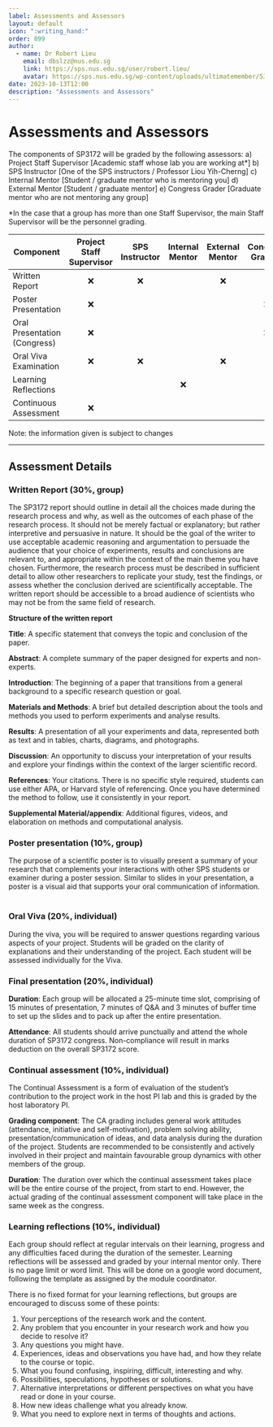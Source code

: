 ```yaml
---
label: Assessments and Assessors
layout: default
icon: ":writing_hand:"
order: 899
author:
  - name: Dr Robert Lieu
    email: dbslzz@nus.edu.sg
    link: https://sps.nus.edu.sg/user/robert.lieu/
    avatar: https://sps.nus.edu.sg/wp-content/uploads/ultimatemember/53/profile_photo.jpg
date: 2023-10-13T12:00
description: "Assessments and Assessors"
---
```


# Assessments and Assessors

The components of SP3172 will be graded by the following assessors: 
a) 	Project Staff Supervisor 	[Academic staff whose lab you are working at*] 
b) 	SPS Instructor			[One of the SPS instructors / Professor Liou Yih-Cherng] 
c) 	Internal Mentor 		[Student / graduate mentor who is mentoring you] 
d)	External Mentor 		[Student / graduate mentor] 
e) 	Congress Grader 		[Graduate mentor who are not mentoring any group] 

*In the case that a group has more than one Staff Supervisor, the main Staff Supervisor will be the personnel grading.


| Component                    | Project Staff Supervisor | SPS Instructor | Internal Mentor | External Mentor | Congress Graders |
|------------------------------|:------------------------:|:--------------:|:---------------:|:---------------:|:----------------:|
| Written Report               |:x:                       |:x:             |                 |:x:              |                  |
| Poster Presentation          |:x:                       |                |                 |                 |:x:               |
| Oral Presentation (Congress) |:x:                       |                |                 |                 |:x:               |
| Oral Viva Examination        |:x:                       |:x:             |                 |:x:              |                  |
| Learning Reflections         |                          |                |:x:              |                 |                  |
| Continuous Assessment        |:x:                       |                |                 |                 |                  |

Note: the information given is subject to changes

---

## Assessment Details

### Written Report (30%, group) 
The SP3172 report should outline in detail all the choices made during the research process and why, as well as the outcomes of each phase of the research process. It should not be merely factual or explanatory; but rather interpretive and persuasive in nature. It should be the goal of the writer to use acceptable academic reasoning and argumentation to persuade the audience that your choice of experiments, results and conclusions are relevant to, and appropriate within the context of the main theme you have chosen. Furthermore, the research process must be described in sufficient detail to allow other researchers to replicate your study, test the findings, or assess whether the conclusion derived are scientifically acceptable. The written report should be accessible to a broad audience of scientists who may not be from the same field of research. 

**Structure of the written report**
 
**Title**: A specific statement that conveys the topic and conclusion of the paper. 

**Abstract**: A complete summary of the paper designed for experts and non-experts. 

**Introduction**: The beginning of a paper that transitions from a general background to a specific research question or goal. 

**Materials and Methods**: A brief but detailed description about the tools and methods you used to perform experiments and analyse results. 

**Results**: A presentation of all your experiments and data, represented both as text and in tables, charts, diagrams, and photographs. 

**Discussion**: An opportunity to discuss your interpretation of your results and explore your findings within the context of the larger scientific record. 

**References**: Your citations. There is no specific style required, students can use either APA, or Harvard style of referencing. Once you have determined the method to follow, use it consistently in your report. 

**Supplemental Material/appendix**: Additional figures, videos, and elaboration on methods and computational analysis.

### Poster presentation (10%, group) 

The purpose of a scientific poster is to visually present a summary of your research that complements your interactions with other SPS students or examiner during a poster session. Similar to slides in your presentation, a poster is a visual aid that supports your oral communication of information. 
 
### Oral Viva (20%, individual) 

During the viva, you will be required to answer questions regarding various aspects of your project. Students will be graded on the clarity of explanations and their understanding of the project. Each student will be assessed individually for the Viva. 

### Final presentation (20%, individual) 

**Duration**: Each group will be allocated a 25-minute time slot, comprising of 15 minutes of presentation, 7 minutes of Q&A and 3 minutes of buffer time to set up the slides and to pack up after the entire presentation. 

**Attendance**: All students should arrive punctually and attend the whole duration of SP3172 congress. Non-compliance will result in marks deduction on the overall SP3172 score. 

### Continual assessment (10%, individual) 
 
The Continual Assessment is a form of evaluation of the student’s contribution to the project work in the host PI lab and this is graded by the host laboratory PI. 

**Grading component**: The CA grading includes general work attitudes (attendance, initiative and self-motivation), problem solving ability, presentation/communication of ideas, and data analysis during the duration of the project. Students are recommended to be consistently and actively involved in their project and maintain favourable group dynamics with other members of the group. 

**Duration**: The duration over which the continual assessment takes place will be the entire course of the project, from start to end. However, the actual grading of the continual assessment component will take place in the same week as the congress. 

### Learning reflections (10%, individual) 

Each group should reflect at regular intervals on their learning, progress and any difficulties faced during the duration of the semester. Learning reflections will be assessed and graded by your internal mentor only. There is no page limit or word limit. This will be done on a google word document, following the template as assigned by the module coordinator. 

There is no fixed format for your learning reflections, but groups are encouraged to discuss some of these points: 
1. Your perceptions of the research work and the content. 
2. Any problem that you encounter in your research work and how you decide to resolve it? 
3. Any questions you might have. 
4. Experiences, ideas and observations you have had, and how they relate to the course or topic. 
5. What you found confusing, inspiring, difficult, interesting and why. 
6. Possibilities, speculations, hypotheses or solutions. 
7. Alternative interpretations or different perspectives on what you have read or done in your course. 
8. How new ideas challenge what you already know. 
9. What you need to explore next in terms of thoughts and actions. 
